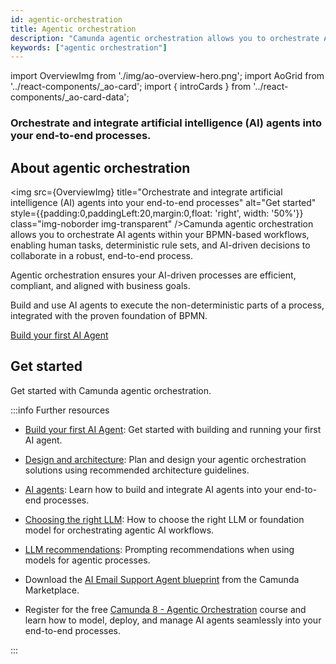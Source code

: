 ```yaml
---
id: agentic-orchestration
title: Agentic orchestration
description: "Camunda agentic orchestration allows you to orchestrate AI agents within your BPMN-based workflows, enabling human tasks, deterministic rule sets, and AI-driven decisions to collaborate in a robust, end-to-end process."
keywords: ["agentic orchestration"]
---
```


import OverviewImg from './img/ao-overview-hero.png';
import AoGrid from '../react-components/\_ao-card';
import { introCards } from '../react-components/\_ao-card-data';

<h3 class="subheading">Orchestrate and integrate artificial intelligence (AI) agents into your end-to-end processes.</h3>

## About agentic orchestration

<img src={OverviewImg} title="Orchestrate and integrate artificial intelligence (AI) agents into your end-to-end processes" alt="Get started" style={{padding:0,paddingLeft:20,margin:0,float: 'right', width: '50%'}} class="img-noborder img-transparent" />Camunda agentic orchestration allows you to orchestrate AI agents within your BPMN-based workflows, enabling human tasks, deterministic rule sets, and AI-driven decisions to collaborate in a robust, end-to-end process.

Agentic orchestration ensures your AI-driven processes are efficient, compliant, and aligned with business goals.

Build and use AI agents to execute the non-deterministic parts of a process, integrated with the proven foundation of BPMN.

<p><a href="../../guides/getting-started-agentic-orchestration/" class="link-arrow">Build your first AI Agent</a></p>

## Get started

Get started with Camunda agentic orchestration.

<AoGrid ao={introCards} />

:::info Further resources

- [Build your first AI Agent](../../guides/getting-started-agentic-orchestration.md): Get started with building and running your first AI agent.
- [Design and architecture](design-architecture.md): Plan and design your agentic orchestration solutions using recommended architecture guidelines.
- [AI agents](ai-agents.md): Learn how to build and integrate AI agents into your end-to-end processes.
- [Choosing the right LLM](choosing-right-model-agentic.md): How to choose the right LLM or foundation model for orchestrating agentic AI workflows.
- [LLM recommendations](model-recommendations-agentic.md): Prompting recommendations when using models for agentic processes.

- Download the [AI Email Support Agent blueprint](https://marketplace.camunda.com/en-US/apps/522492/ai-email-support-agent) from the Camunda Marketplace.
- Register for the free [Camunda 8 - Agentic Orchestration](https://academy.camunda.com/path/c8-lp-agentic) course and learn how to model, deploy, and manage AI agents seamlessly into your end-to-end processes.

:::
